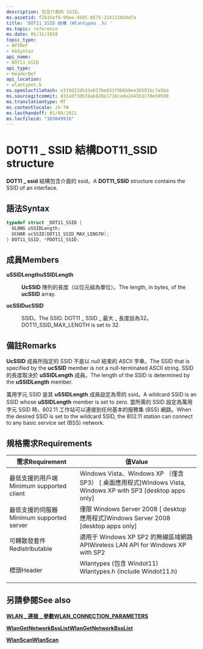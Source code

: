 ```yaml
---
description: 包含介面的 SSID。
ms.assetid: f2b15ef9-99ee-4505-8575-224112024d7a
title: 'DOT11_SSID 結構 (Wlantypes .h) '
ms.topic: reference
ms.date: 05/31/2018
topic_type:
- APIRef
- kbSyntax
api_name:
- DOT11_SSID
api_type:
- HeaderDef
api_location:
- wlantypes.h
ms.openlocfilehash: e319d22db33a627be631f9b6b0ee36591bc7a5bd
ms.sourcegitcommit: 831e8f3db78ab820e1710cede244553c70e50500
ms.translationtype: MT
ms.contentlocale: zh-TW
ms.lasthandoff: 01/08/2021
ms.locfileid: "103849916"
---
```

# <a name="dot11_ssid-structure"></a><span data-ttu-id="9a51c-103">DOT11 \_ SSID 結構</span><span class="sxs-lookup"><span data-stu-id="9a51c-103">DOT11\_SSID structure</span></span>

<span data-ttu-id="9a51c-104">**DOT11 \_ ssid** 結構包含介面的 ssid。</span><span class="sxs-lookup"><span data-stu-id="9a51c-104">A **DOT11\_SSID** structure contains the SSID of an interface.</span></span>

## <a name="syntax"></a><span data-ttu-id="9a51c-105">語法</span><span class="sxs-lookup"><span data-stu-id="9a51c-105">Syntax</span></span>


```C++
typedef struct _DOT11_SSID {
  ULONG uSSIDLength;
  UCHAR ucSSID[DOT11_SSID_MAX_LENGTH];
} DOT11_SSID, *PDOT11_SSID;
```



## <a name="members"></a><span data-ttu-id="9a51c-106">成員</span><span class="sxs-lookup"><span data-stu-id="9a51c-106">Members</span></span>

<dl> <dt>

<span data-ttu-id="9a51c-107">**uSSIDLength**</span><span class="sxs-lookup"><span data-stu-id="9a51c-107">**uSSIDLength**</span></span>
</dt> <dd>

<span data-ttu-id="9a51c-108">**UcSSID** 陣列的長度（以位元組為單位）。</span><span class="sxs-lookup"><span data-stu-id="9a51c-108">The length, in bytes, of the **ucSSID** array.</span></span>

</dd> <dt>

<span data-ttu-id="9a51c-109">**ucSSID**</span><span class="sxs-lookup"><span data-stu-id="9a51c-109">**ucSSID**</span></span>
</dt> <dd>

<span data-ttu-id="9a51c-110">SSID。</span><span class="sxs-lookup"><span data-stu-id="9a51c-110">The SSID.</span></span> <span data-ttu-id="9a51c-111">DOT11 \_ SSID \_ 最大 \_ 長度設為32。</span><span class="sxs-lookup"><span data-stu-id="9a51c-111">DOT11\_SSID\_MAX\_LENGTH is set to 32.</span></span>

</dd> </dl>

## <a name="remarks"></a><span data-ttu-id="9a51c-112">備註</span><span class="sxs-lookup"><span data-stu-id="9a51c-112">Remarks</span></span>

<span data-ttu-id="9a51c-113">**UcSSID** 成員所指定的 SSID 不是以 null 結束的 ASCII 字串。</span><span class="sxs-lookup"><span data-stu-id="9a51c-113">The SSID that is specified by the **ucSSID** member is not a null-terminated ASCII string.</span></span> <span data-ttu-id="9a51c-114">SSID 的長度取決於 **uSSIDLength** 成員。</span><span class="sxs-lookup"><span data-stu-id="9a51c-114">The length of the SSID is determined by the **uSSIDLength** member.</span></span>

<span data-ttu-id="9a51c-115">萬用字元 SSID 是其 **uSSIDLength** 成員設定為零的 ssid。</span><span class="sxs-lookup"><span data-stu-id="9a51c-115">A wildcard SSID is an SSID whose **uSSIDLength** member is set to zero.</span></span> <span data-ttu-id="9a51c-116">當所需的 SSID 設定為萬用字元 SSID 時，802.11 工作站可以連接到任何基本的服務集 (BSS) 網路。</span><span class="sxs-lookup"><span data-stu-id="9a51c-116">When the desired SSID is set to the wildcard SSID, the 802.11 station can connect to any basic service set (BSS) network.</span></span>

## <a name="requirements"></a><span data-ttu-id="9a51c-117">規格需求</span><span class="sxs-lookup"><span data-stu-id="9a51c-117">Requirements</span></span>



| <span data-ttu-id="9a51c-118">需求</span><span class="sxs-lookup"><span data-stu-id="9a51c-118">Requirement</span></span> | <span data-ttu-id="9a51c-119">值</span><span class="sxs-lookup"><span data-stu-id="9a51c-119">Value</span></span> |
|-------------------------------------|-------------------------------------------------------------------------------------------------------------|
| <span data-ttu-id="9a51c-120">最低支援的用戶端</span><span class="sxs-lookup"><span data-stu-id="9a51c-120">Minimum supported client</span></span><br/> | <span data-ttu-id="9a51c-121">Windows Vista、Windows XP （僅含 SP3） \[ 桌面應用程式\]</span><span class="sxs-lookup"><span data-stu-id="9a51c-121">Windows Vista, Windows XP with SP3 \[desktop apps only\]</span></span><br/>                                         |
| <span data-ttu-id="9a51c-122">最低支援的伺服器</span><span class="sxs-lookup"><span data-stu-id="9a51c-122">Minimum supported server</span></span><br/> | <span data-ttu-id="9a51c-123">僅限 Windows Server 2008 \[ desktop 應用程式\]</span><span class="sxs-lookup"><span data-stu-id="9a51c-123">Windows Server 2008 \[desktop apps only\]</span></span><br/>                                                        |
| <span data-ttu-id="9a51c-124">可轉散發套件</span><span class="sxs-lookup"><span data-stu-id="9a51c-124">Redistributable</span></span><br/>          | <span data-ttu-id="9a51c-125">適用于 Windows XP SP2 的無線區域網路 API</span><span class="sxs-lookup"><span data-stu-id="9a51c-125">Wireless LAN API for Windows XP with SP2</span></span><br/>                                                         |
| <span data-ttu-id="9a51c-126">標頭</span><span class="sxs-lookup"><span data-stu-id="9a51c-126">Header</span></span><br/>                   | <dl> <span data-ttu-id="9a51c-127"><dt>Wlantypes (包含 Windot11) </dt></span><span class="sxs-lookup"><span data-stu-id="9a51c-127"><dt>Wlantypes.h (include Windot11.h)</dt></span></span> </dl> |



## <a name="see-also"></a><span data-ttu-id="9a51c-128">另請參閱</span><span class="sxs-lookup"><span data-stu-id="9a51c-128">See also</span></span>

<dl> <dt>

[<span data-ttu-id="9a51c-129">**WLAN \_ 連接 \_ 參數**</span><span class="sxs-lookup"><span data-stu-id="9a51c-129">**WLAN\_CONNECTION\_PARAMETERS**</span></span>](/windows/desktop/api/wlanapi/ns-wlanapi-wlan_connection_parameters)
</dt> <dt>

[<span data-ttu-id="9a51c-130">**WlanGetNetworkBssList**</span><span class="sxs-lookup"><span data-stu-id="9a51c-130">**WlanGetNetworkBssList**</span></span>](/windows/desktop/api/Wlanapi/nf-wlanapi-wlangetnetworkbsslist)
</dt> <dt>

[<span data-ttu-id="9a51c-131">**WlanScan**</span><span class="sxs-lookup"><span data-stu-id="9a51c-131">**WlanScan**</span></span>](/windows/desktop/api/wlanapi/nf-wlanapi-wlanscan)
</dt> </dl>

 

 




